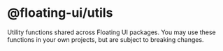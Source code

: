# @floating-ui/utils

Utility functions shared across Floating UI packages. You may use these functions in your own projects, but are subject
to breaking changes.
